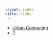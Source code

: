 ```yaml
---
layout: index
title: Links
---
```


- [Urban Computing](http://research.microsoft.com/en-us/projects/urbancomputing/default.aspx)
- []
